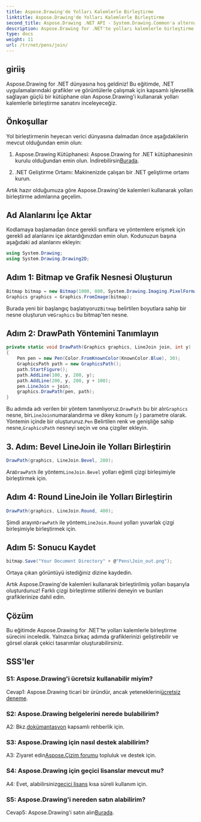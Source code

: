 ```yaml
---
title: Aspose.Drawing'de Yolları Kalemlerle Birleştirme
linktitle: Aspose.Drawing'de Yolları Kalemlerle Birleştirme
second_title: Aspose.Drawing .NET API - System.Drawing.Common'a alternatif
description: Aspose.Drawing for .NET'te yolları kalemlerle birleştirme sanatını keşfedin. LineJoin seçenekleriyle çarpıcı grafikler oluşturun.
type: docs
weight: 11
url: /tr/net/pens/join/
---
```

## giriiş

Aspose.Drawing for .NET dünyasına hoş geldiniz! Bu eğitimde, .NET uygulamalarındaki grafikler ve görüntülerle çalışmak için kapsamlı işlevsellik sağlayan güçlü bir kütüphane olan Aspose.Drawing'i kullanarak yolları kalemlerle birleştirme sanatını inceleyeceğiz.

## Önkoşullar

Yol birleştirmenin heyecan verici dünyasına dalmadan önce aşağıdakilerin mevcut olduğundan emin olun:

1.  Aspose.Drawing Kütüphanesi: Aspose.Drawing for .NET kütüphanesinin kurulu olduğundan emin olun. İndirebilirsin[Burada](https://releases.aspose.com/drawing/net/).

2. .NET Geliştirme Ortamı: Makinenizde çalışan bir .NET geliştirme ortamı kurun.

Artık hazır olduğumuza göre Aspose.Drawing'de kalemleri kullanarak yolları birleştirme adımlarına geçelim.

## Ad Alanlarını İçe Aktar

Kodlamaya başlamadan önce gerekli sınıflara ve yöntemlere erişmek için gerekli ad alanlarını içe aktardığınızdan emin olun. Kodunuzun başına aşağıdaki ad alanlarını ekleyin:

```csharp
using System.Drawing;
using System.Drawing.Drawing2D;
```

## Adım 1: Bitmap ve Grafik Nesnesi Oluşturun

```csharp
Bitmap bitmap = new Bitmap(1000, 800, System.Drawing.Imaging.PixelFormat.Format32bppPArgb);
Graphics graphics = Graphics.FromImage(bitmap);
```

 Burada yeni bir başlangıç başlatıyoruz`Bitmap` belirtilen boyutlara sahip bir nesne oluşturun ve`Graphics` bu bitmap'ten nesne.

## Adım 2: DrawPath Yöntemini Tanımlayın

```csharp
private static void DrawPath(Graphics graphics, LineJoin join, int y)
{
    Pen pen = new Pen(Color.FromKnownColor(KnownColor.Blue), 30);
    GraphicsPath path = new GraphicsPath();
    path.StartFigure();
    path.AddLine(100, y, 200, y);
    path.AddLine(200, y, 200, y + 100);
    pen.LineJoin = join;
    graphics.DrawPath(pen, path);
}
```

 Bu adımda adı verilen bir yöntem tanımlıyoruz.`DrawPath` bu bir alır`Graphics` nesne, bir`LineJoin`numaralandırma ve dikey konum (`y` ) parametre olarak. Yöntemin içinde bir oluştururuz.`Pen` Belirtilen renk ve genişliğe sahip nesne,`GraphicsPath` nesneyi seçin ve ona çizgiler ekleyin.

## 3. Adım: Bevel LineJoin ile Yolları Birleştirin

```csharp
DrawPath(graphics, LineJoin.Bevel, 200);
```

 Ara`DrawPath` ile yöntem`LineJoin.Bevel` yolları eğimli çizgi birleşimiyle birleştirmek için.

## Adım 4: Round LineJoin ile Yolları Birleştirin

```csharp
DrawPath(graphics, LineJoin.Round, 400);
```

 Şimdi arayın`DrawPath` ile yöntem`LineJoin.Round` yolları yuvarlak çizgi birleşimiyle birleştirmek için.

## Adım 5: Sonucu Kaydet

```csharp
bitmap.Save("Your Document Directory" + @"Pens\Join_out.png");
```

Ortaya çıkan görüntüyü istediğiniz dizine kaydedin.

Artık Aspose.Drawing'de kalemleri kullanarak birleştirilmiş yolları başarıyla oluşturdunuz! Farklı çizgi birleştirme stillerini deneyin ve bunları grafiklerinize dahil edin.

## Çözüm

Bu eğitimde Aspose.Drawing for .NET'te yolları kalemlerle birleştirme sürecini inceledik. Yalnızca birkaç adımda grafiklerinizi geliştirebilir ve görsel olarak çekici tasarımlar oluşturabilirsiniz.

## SSS'ler

### S1: Aspose.Drawing'i ücretsiz kullanabilir miyim?

 Cevap1: Aspose.Drawing ticari bir üründür, ancak yeteneklerini[ücretsiz deneme](https://releases.aspose.com/).

### S2: Aspose.Drawing belgelerini nerede bulabilirim?

 A2: Bkz.[dokümantasyon](https://reference.aspose.com/drawing/net/) kapsamlı rehberlik için.

### S3: Aspose.Drawing için nasıl destek alabilirim?

 A3: Ziyaret edin[Aspose.Çizim forumu](https://forum.aspose.com/c/diagram/17) topluluk ve destek için.

### S4: Aspose.Drawing için geçici lisanslar mevcut mu?

 A4: Evet, alabilirsiniz[geçici lisans](https://purchase.aspose.com/temporary-license/) kısa süreli kullanım için.

### S5: Aspose.Drawing'i nereden satın alabilirim?

 Cevap5: Aspose.Drawing'i satın alın[Burada](https://purchase.aspose.com/buy).